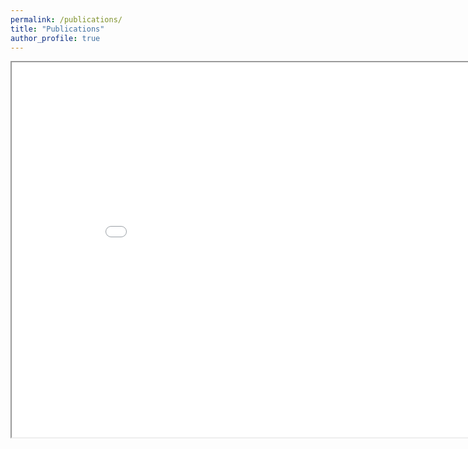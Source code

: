 ```yaml
---
permalink: /publications/
title: "Publications"
author_profile: true
---
```


<iframe src="/files/publications.pdf" height="600" width="900"></iframe>
